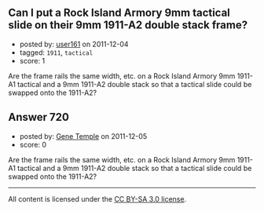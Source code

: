 ## Can I put a Rock Island Armory 9mm tactical slide on their 9mm 1911-A2 double stack frame?

- posted by: [user161](https://stackexchange.com/users/-1/270-user161) on 2011-12-04
- tagged: `1911`, `tactical`
- score: 1

Are the frame rails the same width, etc. on a Rock Island Armory 9mm 1911-A1 tactical and a 9mm 1911-A2 double stack so that a tactical slide could be swapped onto the 1911-A2?


## Answer 720

- posted by: [Gene Temple](https://stackexchange.com/users/-1/254-gene-temple) on 2011-12-05
- score: 0

Are the frame rails the same width, etc. on a Rock Island Armory 9mm 1911-A1 tactical and a 9mm 1911-A2 double stack so that a tactical slide could be swapped onto the 1911-A2?



---

All content is licensed under the [CC BY-SA 3.0 license](https://creativecommons.org/licenses/by-sa/3.0/).
